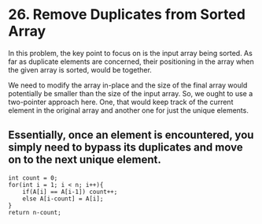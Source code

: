 # 26. Remove Duplicates from Sorted Array

In this problem, the key point to focus on is the input array being sorted. As far as duplicate elements are concerned, their positioning in the array when the given array is sorted, would be together.

We need to modify the array in-place and the size of the final array would potentially be smaller than the size of the input array. So, we ought to use a two-pointer approach here. One, that would keep track of the current element in the original array and another one for just the unique elements.

## Essentially, once an element is encountered, you simply need to bypass its duplicates and move on to the next unique element.

```
int count = 0;
for(int i = 1; i < n; i++){
    if(A[i] == A[i-1]) count++;
    else A[i-count] = A[i];
}
return n-count;
```